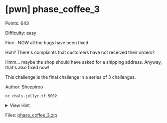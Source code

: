 # [pwn] phase_coffee_3

Points: 643

Difficulty: easy

Fine.. NOW all the bugs have been fixed.

Huh? There's complaints that customers have not received their orders?

Hmm... maybe the shop should have asked for a shipping address. Anyway, that's also fixed now!

This challenge is the final challenge in a series of 3 challenges.

Author: Sheepiroo

`nc chals.jellyc.tf 5002`

<details>
<summary>View Hint</summary>

Buffer overflow on `address` to overwrite value of coin balance

</details>

<style>
details summary { 
    cursor: pointer;
}
</style>

Files: [phase_coffee_3.zip](./phase_coffee_3.zip)

##
